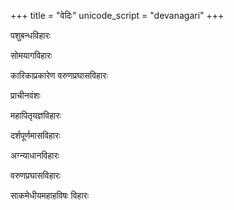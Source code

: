 +++
title = "वेदिः"
unicode_script = "devanagari"
+++


पशुबन्धविहारः

सोमयागविहारः

कारिकाप्रकारेण वरुणप्रघासविहारः

प्राचीनवंशः

महापितृयज्ञविहारः

दर्शपूर्णमासविहारः

अग्न्याधानविहारः

वरुणप्रघासविहारः

साकमेधीयमहाहविषः विहारः